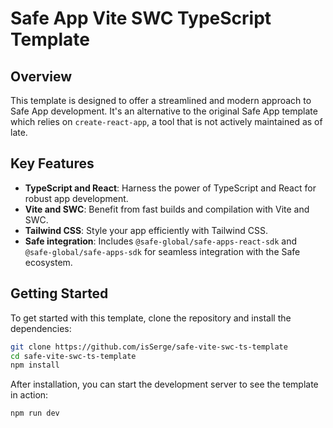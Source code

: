 # Safe App Vite SWC TypeScript Template

## Overview

This template is designed to offer a streamlined and modern approach to Safe App
development. It's an alternative to the original Safe App template which relies
on `create-react-app`, a tool that is not actively maintained as of late.

## Key Features

- **TypeScript and React**: Harness the power of TypeScript and React for robust
  app development.
- **Vite and SWC**: Benefit from fast builds and compilation with Vite and SWC.
- **Tailwind CSS**: Style your app efficiently with Tailwind CSS.
- **Safe integration**: Includes `@safe-global/safe-apps-react-sdk` and
  `@safe-global/safe-apps-sdk` for seamless integration with the Safe ecosystem.

## Getting Started

To get started with this template, clone the repository and install the
dependencies:

```bash
git clone https://github.com/isSerge/safe-vite-swc-ts-template
cd safe-vite-swc-ts-template
npm install
```

After installation, you can start the development server to see the template in
action:

```bash
npm run dev
```

